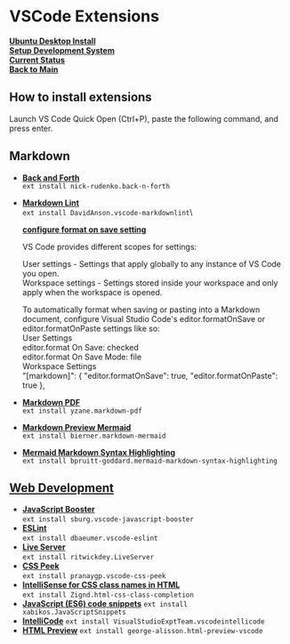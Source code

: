 # VSCode Extensions

**[Ubuntu Desktop Install](../../ubuntu22-04/desktop-install.md)**\
**[Setup Development System](../../../development/report_system/setup_dev_system/setup_dev_system.md)**\
**[Current Status](../../../development/status/weekly/current_status.md)**\
**[Back to Main](../../../README.md)**

## How to install extensions

Launch VS Code Quick Open (Ctrl+P), paste the following command, and press enter.

## Markdown

- **[Back and Forth](https://marketplace.visualstudio.com/items?itemName=nick-rudenko.back-n-forth)**\
```ext install nick-rudenko.back-n-forth```
- **[Markdown Lint](https://marketplace.visualstudio.com/items?itemName=DavidAnson.vscode-markdownlint)**\
```ext install DavidAnson.vscode-markdownlint```\

    **[configure format on save setting](https://code.visualstudio.com/docs/getstarted/settings#_language-specific-editor-settings)**

    VS Code provides different scopes for settings:

    User settings - Settings that apply globally to any instance of VS Code you open.\
    Workspace settings - Settings stored inside your workspace and only apply when the workspace is opened.

    To automatically format when saving or pasting into a Markdown document, configure Visual Studio Code's editor.formatOnSave or editor.formatOnPaste settings like so:\
    User Settings\
    editor.format On Save: checked\
    editor.format On Save Mode: file\
    Workspace Settings\
    "[markdown]": {
        "editor.formatOnSave": true,
        "editor.formatOnPaste": true
    },

- **[Markdown PDF](https://marketplace.visualstudio.com/items?itemName=yzane.markdown-pdf)**\
```ext install yzane.markdown-pdf```
- **[Markdown Preview Mermaid](https://marketplace.visualstudio.com/items?itemName=bierner.markdown-mermaid)**\
```ext install bierner.markdown-mermaid```
- **[Mermaid Markdown Syntax Highlighting](https://marketplace.visualstudio.com/items?itemName=bpruitt-goddard.mermaid-markdown-syntax-highlighting)**\
```ext install bpruitt-goddard.mermaid-markdown-syntax-highlighting```

## **[Web Development](https://medium.com/@gautammanak1/10-must-have-vscode-extensions-for-web-development-44b0d129ae56)**

- **[JavaScript Booster](https://marketplace.visualstudio.com/items?itemName=sburg.vscode-javascript-booster)**\
```ext install sburg.vscode-javascript-booster```
- **[ESLint](https://marketplace.visualstudio.com/items?itemName=dbaeumer.vscode-eslint)**\
```ext install dbaeumer.vscode-eslint```
- **[Live Server](https://marketplace.visualstudio.com/items?itemName=ritwickdey.LiveServer)**\
```ext install ritwickdey.LiveServer```
- **[CSS Peek](https://marketplace.visualstudio.com/items?itemName=pranaygp.vscode-css-peek#:~:text=Peek%3A%20load%20the%20css%20file,the%20symbol%20(%20Ctrl%2Bhover%20))**\
```ext install pranaygp.vscode-css-peek```
- **[IntelliSense for CSS class names in HTML](https://marketplace.visualstudio.com/items?itemName=Zignd.html-css-class-completion)**\
```ext install Zignd.html-css-class-completion```
- **[JavaScript (ES6) code snippets](https://marketplace.visualstudio.com/items?itemName=xabikos.JavaScriptSnippets)**
```ext install xabikos.JavaScriptSnippets```
- **[IntelliCode](https://marketplace.visualstudio.com/items?itemName=VisualStudioExptTeam.vscodeintellicode)**
```ext install VisualStudioExptTeam.vscodeintellicode```
- **[HTML Preview](https://marketplace.visualstudio.com/items?itemName=george-alisson.html-preview-vscode)**
```ext install george-alisson.html-preview-vscode```
